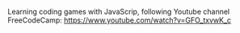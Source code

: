 Learning coding games with JavaScrip, following Youtube channel FreeCodeCamp: https://www.youtube.com/watch?v=GFO_txvwK_c
